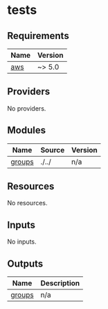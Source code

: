 # tests

<!-- BEGINNING OF PRE-COMMIT-TERRAFORM DOCS HOOK -->
## Requirements

| Name | Version |
|------|---------|
| <a name="requirement_aws"></a> [aws](#requirement\_aws) | ~> 5.0 |

## Providers

No providers.

## Modules

| Name | Source | Version |
|------|--------|---------|
| <a name="module_groups"></a> [groups](#module\_groups) | ./../ | n/a |

## Resources

No resources.

## Inputs

No inputs.

## Outputs

| Name | Description |
|------|-------------|
| <a name="output_groups"></a> [groups](#output\_groups) | n/a |
<!-- END OF PRE-COMMIT-TERRAFORM DOCS HOOK -->
